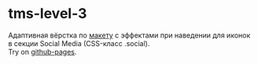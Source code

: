 ﻿# tms-level-3
Адаптивная вёрстка по [макету](https://www.figma.com/file/LTCYWdGeZmrx7Ok1MKV4fy/TMS_front-(Copy)?node-id=617%3A1278&t=ZBJmI0NNOnaoCWPY-0) с эффектами при наведении для иконок в секции Social Media (CSS-класс .social).  
Try on [github-pages](https://mary352.github.io/tms-level-3/).  
